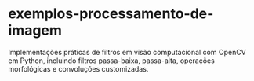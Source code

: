 # exemplos-processamento-de-imagem
Implementações práticas de filtros em visão computacional com OpenCV em Python, incluindo filtros passa-baixa, passa-alta, operações morfológicas e convoluções customizadas.
